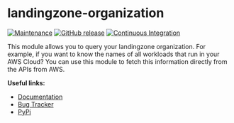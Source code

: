 # landingzone-organization

[![Maintenance](https://img.shields.io/badge/Maintained-yes-green.svg)](https://github.com/Nr18/pull-request-codecommit/graphs/commit-activity)
[![GitHub release](https://img.shields.io/github/release/binxio/landingzone-organization.svg)](https://github.com/binxio/landingzone-organization/releases/)
[![Continuous Integration](https://github.com/binxio/landingzone-organization/actions/workflows/ci.yml/badge.svg)](https://github.com/binxio/landingzone-organization/actions/workflows/ci.yml)

This module allows you to query your landingzone organization. For example, if you want to know the names of all workloads that run in your AWS Cloud? You can use this module to fetch this information directly from the APIs from AWS.

**Useful links:**
- [Documentation](https://binxio.github.io/landingzone-organization/)
- [Bug Tracker](https://github.com/binxio/landingzone-organization/issues)
- [PyPi](https://pypi.org/project/landingzone-organization/)
